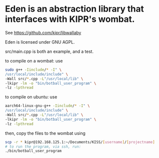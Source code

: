 # Eden is an abstraction library that interfaces with KIPR's wombat.

See https://github.com/kipr/libwallaby

Eden is licensed under GNU AGPL.

src/main.cpp is both an example, and a test.

to compile on a wombat: use
```bash
sudo g++ -Iinclude/* -I" \
/usr/local/include/include" \
-Wall src/*.cpp -L"/usr/local/lib" \
-lkipr -lm -o "bin/botball_user_program" \
-lz -lpthread
```
to compile on ubuntu: use
```bash
aarch64-linux-gnu-g++ -Iinclude/* -I" \
/usr/local/include/include" \
-Wall src/*.cpp -L"/usr/local/lib" \
-lkipr -lm -o "bin/botball_user_program" \
-lz -lpthread
```
then, copy the files to the wombat using
```bash
scp -r * kipr@192.168.125.1:~/Documents/KISS/[username]/[projectname]
# to run the program, via ssh, run:
./bin/botball_user_program
```
